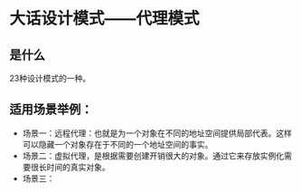 # 大话设计模式——代理模式

## 是什么

23种设计模式的一种。

## 适用场景举例：

- 场景一：远程代理：也就是为一个对象在不同的地址空间提供局部代表。这样可以隐藏一个对象存在于不同的一个地址空间的事实。
- 场景二：虚拟代理，是根据需要创建开销很大的对象。通过它来存放实例化需要很长时间的真实对象。
- 场景三：

